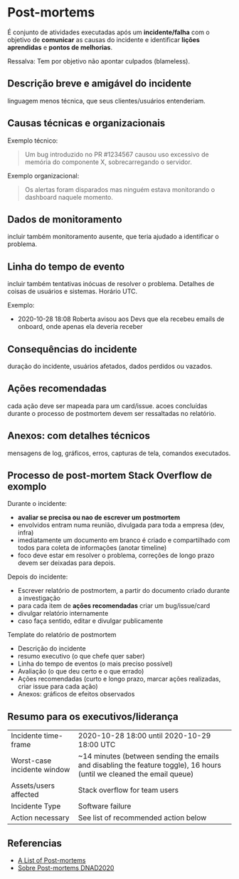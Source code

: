 # Post-mortems

É conjunto de atividades executadas após um **incidente/falha** com o objetivo de **comunicar** as causas do incidente e identificar **lições aprendidas** e **pontos de melhorias**.

Ressalva: Tem por objetivo não apontar culpados (blameless).

## Descrição breve e amigável do incidente

linguagem menos técnica, que seus clientes/usuários entenderiam.

## Causas técnicas e organizacionais

Exemplo técnico:

> Um bug introduzido no PR #1234567 causou uso excessivo de memória do componente X, sobrecarregando o servidor.

Exemplo organizacional:

> Os alertas foram disparados mas ninguém estava monitorando o dashboard naquele momento.

## Dados de monitoramento

incluir também monitoramento ausente, que teria ajudado a identificar o problema.

## Linha do tempo de evento

incluir também tentativas inócuas de resolver o problema. Detalhes de coisas de usuários e sistemas. Horário UTC.

Exemplo:

- 2020-10-28 18:08 Roberta avisou aos Devs que ela recebeu emails de onboard, onde apenas ela deveria receber

## Consequências do incidente

duração do incidente, usuários afetados, dados perdidos ou vazados.

## Ações recomendadas

cada ação deve ser mapeada para um card/issue. acoes concluídas durante o processo de postmortem devem ser ressaltadas no relatório.

## Anexos: com detalhes técnicos

mensagens de log, gráficos, erros, capturas de tela, comandos executados.

## Processo de post-mortem Stack Overflow de exomplo

Durante o incidente:

- **avaliar se precisa ou nao de escrever um postmortem**
- envolvidos entram numa reunião, divulgada para toda a empresa (dev, infra)
- imediatamente um documento em branco é criado e compartilhado com todos para coleta de informações (anotar timeline)
- foco deve estar em resolver o problema, correções de longo prazo devem ser deixadas para depois.

Depois do incidente:

- Escrever relatório de postmortem, a partir do documento criado durante a investigação
- para cada item de **ações recomendadas** criar um bug/issue/card
- divulgar relatório internamente
- caso faça sentido, editar e divulgar publicamente

Template do relatório de postmortem

- Descrição do incidente
- resumo executivo (o que chefe quer saber)
- Linha do tempo de eventos (o mais preciso possível)
- Avaliação (o que deu certo e o que errado)
- Ações recomendadas (curto e longo prazo, marcar ações realizadas, criar issue para cada ação)
- Anexos: gráficos de efeitos observados

## Resumo para os executivos/liderança

| | |
| ----------------------- | ----------- |
| Incidente time-frame    | 2020-10-28 18:00 until 2020-10-29 18:00 UTC      |
| Worst-case incidente window   | ~14 minutes (between sending the emails and disabling the feature toggle), 16 hours (until we cleaned the email queue)        |
| Assets/users affected      | Stack overflow for team users       |
| Incidente Type   | Software failure        |
| Action necessary      | See list of recommended action below      |

## Referencias

- [A List of Post-mortems](https://github.com/danluu/post-mortems)
- [Sobre Post-mortems DNAD2020](https://www.youtube.com/watch?v=SmQrHlqDw7U&feature=youtu.be&t=11996)
